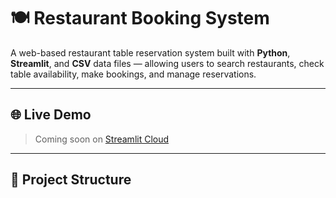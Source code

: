 # 🍽️ Restaurant Booking System

A web-based restaurant table reservation system built with **Python**, **Streamlit**, and **CSV** data files — allowing users to search restaurants, check table availability, make bookings, and manage reservations.

---

## 🌐 Live Demo

> Coming soon on [Streamlit Cloud](https://streamlit.io/cloud)

---

## 📁 Project Structure

